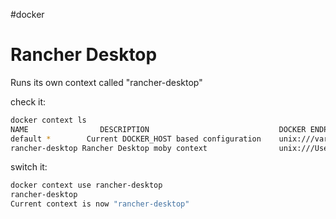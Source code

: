 #docker

# Rancher Desktop

Runs its own context called "rancher-desktop"

check it:
```sh
docker context ls
NAME				DESCRIPTION								DOCKER ENDPOINT						ERROR
default *		 Current DOCKER_HOST based configuration	unix:///var/run/docker.sock
rancher-desktop	Rancher Desktop moby context				unix:///Users/martin/.rd/docker.sock
```
  
switch it:
```sh
docker context use rancher-desktop
rancher-desktop
Current context is now "rancher-desktop"
```
